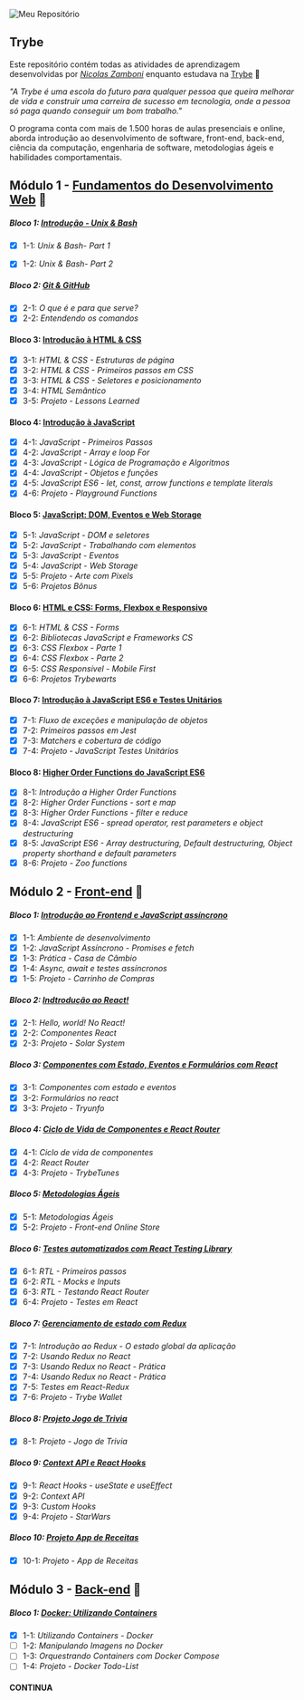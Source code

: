 ![Meu Repositório](https://user-images.githubusercontent.com/114950635/195418117-8ec8d94d-32f0-42e4-8af4-e18647e0ed57.png)

## Trybe

Este repositório contém todas as atividades de aprendizagem desenvolvidas por _[Nicolas Zamboni](www.linkedin.com/in/nicolaszamboni)_ enquanto estudava na [Trybe](https://www.betrybe.com/) :rocket:

_"A Trybe é uma escola do futuro para qualquer pessoa que queira melhorar de vida e construir uma carreira de sucesso em tecnologia, onde a pessoa só paga quando conseguir um bom trabalho."_

O programa conta com mais de 1.500 horas de aulas presenciais e online, aborda introdução ao desenvolvimento de software, front-end, back-end, ciência da computação, engenharia de software, metodologias ágeis e habilidades comportamentais.

## Módulo 1 - [Fundamentos do Desenvolvimento Web](https://github.com/nicolaszamboni/trybe-exercicios/tree/main/01-fundamentos) :floppy_disk:

##### Bloco 1: [Introdução - Unix & Bash](https://github.com/nicolaszamboni/trybe-exercicios/tree/main/01-fundamentos/01-unix-bash)

- [x] 1-1: _Unix & Bash- Part 1_
- [x] 1-2: _Unix & Bash- Part 2_


##### Bloco 2: [Git & GitHub](https://github.com/nicolaszamboni/trybe-exercicios/tree/main/01-fundamentos/02-git-github)

- [x] 2-1: _O que é e para que serve?_
- [x] 2-2: _Entendendo os comandos_

#### Bloco 3: [Introdução à HTML & CSS](https://github.com/nicolaszamboni/trybe-exercicios/tree/main/01-fundamentos/03-introducao-html-css)

- [x] 3-1: _HTML & CSS - Estruturas de página_
- [x] 3-2: _HTML & CSS - Primeiros passos em CSS_
- [x] 3-3: _HTML & CSS - Seletores e posicionamento_
- [x] 3-4: _HTML Semântico_
- [x] 3-5: _Projeto - Lessons Learned_

#### Bloco 4: [Introdução à JavaScript](https://github.com/nicolaszamboni/trybe-exercicios/tree/main/01-fundamentos/04-indotrucao-a-javascript/dia-01-javascript-primeiros-passos)

- [x] 4-1: _JavaScript - Primeiros Passos_
- [x] 4-2: _JavaScript - Array e loop For_
- [x] 4-3: _JavaScript - Lógica de Programação e Algoritmos_
- [x] 4-4: _JavaScript - Objetos e funções_
- [x] 4-5: _JavaScript ES6 - let, const, arrow functions e template literals_
- [x] 4-6: _Projeto - Playground Functions_

#### Bloco 5: [JavaScript: DOM, Eventos e Web Storage](https://github.com/nicolaszamboni/trybe-exercicios/tree/main/01-fundamentos/05-javascript-dom-eventos-web-storage)

- [x] 5-1: _JavaScript - DOM e seletores_
- [x] 5-2: _JavaScript - Trabalhando com elementos_
- [x] 5-3: _JavaScript - Eventos_
- [x] 5-4: _JavaScript - Web Storage_
- [x] 5-5: _Projeto - Arte com Pixels_
- [x] 5-6: _Projetos Bônus_

#### Bloco 6: [HTML e CSS: Forms, Flexbox e Responsivo](https://github.com/nicolaszamboni/trybe-exercicios/tree/main/01-fundamentos/06-html-e-css-forms-flexbox-responsivo)

- [x] 6-1: _HTML & CSS - Forms_
- [x] 6-2: _Bibliotecas JavaScript e Frameworks CS_
- [x] 6-3: _CSS Flexbox - Parte 1_
- [x] 6-4: _CSS Flexbox - Parte 2_
- [x] 6-5: _CSS Responsivel - Mobile First_
- [x] 6-6: _Projetos Trybewarts_

#### Bloco 7: [Introdução à JavaScript ES6 e Testes Unitários](https://github.com/nicolaszamboni/trybe-exercicios/tree/main/01-fundamentos/07-javascript-es6-testes-unitarios)

- [x] 7-1: _Fluxo de exceções e manipulação de objetos_
- [x] 7-2: _Primeiros passos em Jest_
- [x] 7-3: _Matchers e cobertura de código_
- [x] 7-4: _Projeto - JavaScript Testes Unitários_

#### Bloco 8: [Higher Order Functions do JavaScript ES6](https://github.com/nicolaszamboni/trybe-exercicios/tree/main/01-fundamentos/08-higher-order-functions-do-javascript-es6)

- [x] 8-1: _Introdução a Higher Order Functions_
- [x] 8-2: _Higher Order Functions - sort e map_
- [x] 8-3: _Higher Order Functions - filter e reduce_
- [x] 8-4: _JavaScript ES6 - spread operator, rest parameters e object destructuring_
- [x] 8-5: _JavaScript ES6 - Array destructuring, Default destructuring, Object property shorthand e default parameters_
- [x] 8-6: _Projeto - Zoo functions_

## Módulo 2 - [Front-end](https://github.com/nicolaszamboni/trybe-exercicios/tree/main/02-front-end) :floppy_disk:

##### Bloco 1: [Introdução ao Frontend e JavaScript assíncrono](https://github.com/nicolaszamboni/trybe-exercicios/tree/main/02-front-end/01-introducao-front-end-e-javascript-assincrono)

- [x] 1-1: _Ambiente de desenvolvimento_
- [x] 1-2: _JavaScript Assíncrono - Promises e fetch_
- [x] 1-3: _Prática - Casa de Câmbio_
- [x] 1-4: _Async, await e testes assíncronos_
- [x] 1-5: _Projeto - Carrinho de Compras_

##### Bloco 2: [Indtrodução ao React!](https://github.com/nicolaszamboni/trybe-exercicios/tree/main/02-front-end/02-introducao-ao-react)

- [x] 2-1: _Hello, world! No React!_
- [x] 2-2: _Componentes React_
- [x] 2-3: _Projeto - Solar System_

##### Bloco 3: [Componentes com Estado, Eventos e Formulários com React](https://github.com/nicolaszamboni/trybe-exercicios/tree/main/02-front-end/02-introducao-ao-react)

- [x] 3-1: _Componentes com estado e eventos_
- [x] 3-2: _Formulários no react_
- [x] 3-3: _Projeto - Tryunfo_

##### Bloco 4: [Ciclo de Vida de Componentes e React Router](https://github.com/nicolaszamboni/trybe-exercicios/tree/main/02-front-end/02-introducao-ao-react)

- [x] 4-1: _Ciclo de vida de componentes_
- [x] 4-2: _React Router_
- [x] 4-3: _Projeto - TrybeTunes_

##### Bloco 5: [Metodologias Ágeis](https://github.com/nicolaszamboni/trybe-exercicios/tree/main/02-front-end/02-introducao-ao-react)

- [x] 5-1: _Metodologias Ágeis_
- [x] 5-2: _Projeto - Front-end Online Store_

##### Bloco 6: [Testes automatizados com React Testing Library](https://github.com/nicolaszamboni/trybe-exercicios/tree/main/02-front-end/02-introducao-ao-react)

- [x] 6-1: _RTL - Primeiros passos_
- [x] 6-2: _RTL - Mocks e Inputs_
- [x] 6-3: _RTL - Testando React Router_
- [x] 6-4: _Projeto - Testes em React_

##### Bloco 7: [Gerenciamento de estado com Redux](https://github.com/nicolaszamboni/trybe-exercicios/tree/main/02-front-end/02-introducao-ao-react)

- [x] 7-1: _Introdução ao Redux - O estado global da aplicação_
- [x] 7-2: _Usando Redux no React_
- [x] 7-3: _Usando Redux no React - Prática_
- [x] 7-4: _Usando Redux no React - Prática_
- [x] 7-5: _Testes em React-Redux_
- [x] 7-6: _Projeto - Trybe Wallet_

##### Bloco 8: [Projeto Jogo de Trivia](https://github.com/nicolaszamboni/trybe-exercicios/tree/main/02-front-end/02-introducao-ao-react)

- [x] 8-1: _Projeto - Jogo de Trivia_

##### Bloco 9: [Context API e React Hooks](https://github.com/nicolaszamboni/trybe-exercicios/tree/main/02-front-end/02-introducao-ao-react)

- [x] 9-1: _React Hooks - useState e useEffect_
- [x] 9-2: _Context API_
- [x] 9-3: _Custom Hooks_
- [x] 9-4: _Projeto - StarWars_

##### Bloco 10: [Projeto App de Receitas](https://github.com/nicolaszamboni/trybe-exercicios/tree/main/02-front-end/02-introducao-ao-react)

- [x] 10-1: _Projeto - App de Receitas_

## Módulo 3 - [Back-end](https://github.com/nicolaszamboni/trybe-exercicios/tree/main/02-front-end) :floppy_disk:

##### Bloco 1: [Docker: Utilizando Containers](https://github.com/nicolaszamboni/trybe-exercicios/tree/main/02-front-end/01-introducao-front-end-e-javascript-assincrono)

- [x] 1-1: _Utilizando Containers - Docker_
- [ ] 1-2: _Manipulando Imagens no Docker_
- [ ] 1-3: _Orquestrando Containers com Docker Compose_
- [ ] 1-4: _Projeto - Docker Todo-List_

#### CONTINUA